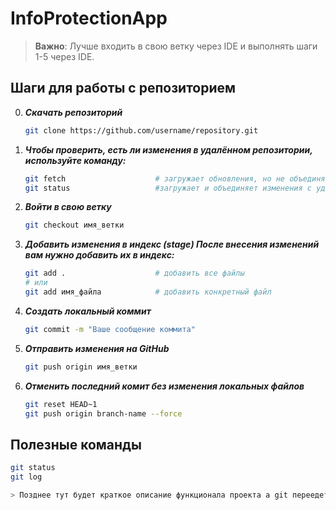 # InfoProtectionApp

> **Важно**: Лучше входить в свою ветку через IDE и выполнять шаги 1-5 через IDE.

## Шаги для работы с репозиторием

0. ***Скачать репозиторий***  
   ```bash
   git clone https://github.com/username/repository.git
1. ***Чтобы проверить, есть ли изменения в удалённом репозитории, используйте команду:***
   ```bash
   git fetch                    # загружает обновления, но не объединяет их с вашей веткой
   git status                   #загружает и объединяет изменения с удалённого репозитория в вашу текущую ветку.
2. ***Войти в свою ветку***
   ```bash
   git checkout имя_ветки
3. ***Добавить изменения в индекс (stage) После внесения изменений вам нужно добавить их в индекс:***
   ```bash
   git add .                    # добавить все файлы
   # или
   git add имя_файла            # добавить конкретный файл
4. ***Создать локальный коммит***
   ```bash
   git commit -m "Ваше сообщение коммита"
5. ***Отправить изменения на GitHub***
   ```bash
   git push origin имя_ветки
6. ***Отменить последний комит без изменения локальных файлов***
   ```bash
   git reset HEAD~1
   git push origin branch-name --force


## Полезные команды
   ```bash
   git status
   git log

> Позднее тут будет краткое описание функционала проекта а git переедет куда-нибудь
